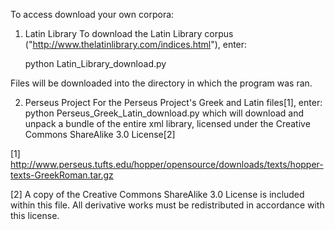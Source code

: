 To access download your own corpora:

1. Latin Library
To download the Latin Library corpus ("http://www.thelatinlibrary.com/indices.html"), enter:

    python Latin_Library_download.py

Files will be downloaded into the directory in which the program was ran.

2. Perseus Project
For the Perseus Project's Greek and Latin files[1], enter:
    python Perseus_Greek_Latin_download.py
which will download and unpack a bundle of the entire xml library, licensed under the Creative Commons ShareAlike 3.0 License[2]

[1] http://www.perseus.tufts.edu/hopper/opensource/downloads/texts/hopper-texts-GreekRoman.tar.gz

[2] A copy of the Creative Commons ShareAlike 3.0 License is included within this file. All derivative works must be redistributed in accordance with this license.

